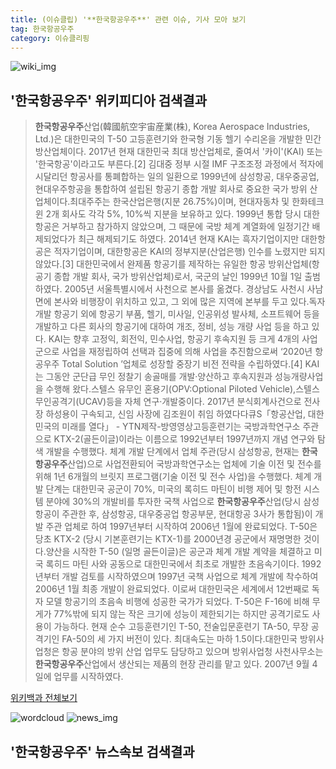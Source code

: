 ```yaml
---
title: (이슈클립) '**한국항공우주**' 관련 이슈, 기사 모아 보기
tag: 한국항공우주
category: 이슈클리핑
---
```

![wiki_img](https://user-images.githubusercontent.com/42597476/44503234-41136a80-a6d0-11e8-9071-6fc6418eafe4.png)
## **'**한국항공우주**'** 위키피디아 검색결과
>**한국항공우주**산업(韓國航空宇宙産業(株), Korea Aerospace Industries, Ltd.)은 대한민국의 T-50 고등훈련기와 한국형 기동 헬기 수리온을 개발한 민간 방산업체이다. 2017년 현재 대한민국 최대 방산업체로, 줄여서 '카이'(KAI) 또는 '한국항공'이라고도 부른다.[2] 김대중 정부 시절 IMF 구조조정 과정에서 적자에 시달리던 항공사를 통폐합하는 일의 일환으로 1999년에 삼성항공, 대우중공업, 현대우주항공을 통합하여 설립된 항공기 종합 개발 회사로 중요한 국가 방위 산업체이다.최대주주는 한국산업은행(지분 26.75%)이며, 현대자동차 및 한화테크윈 2개 회사도 각각 5%, 10%씩 지분을 보유하고 있다. 1999년 통합 당시 대한항공은 거부하고 참가하지 않았으며, 그 때문에 국방 체계 계열화에 일정기간 배제되었다가 최근 해제되기도 하였다. 2014년 현재 KAI는 흑자기업이지만 대한항공은 적자기업이며, 대한항공은 KAI의 정부지분(산업은행) 인수를 노렸지만 되지 않았다.[3] 대한민국에서 완제품 항공기를 제작하는 유일한 항공 방위산업체(항공기 종합 개발 회사, 국가 방위산업체)로서, 국군의 날인 1999년 10월 1일 출범하였다. 2005년 서울특별시에서 사천으로 본사를 옮겼다. 경상남도 사천시 사남면에 본사와 비행장이 위치하고 있고, 그 외에 많은 지역에 본부를 두고 있다.독자 개발 항공기 외에 항공기 부품, 헬기, 미사일, 인공위성 발사체, 소프트웨어 등을 개발하고 다른 회사의 항공기에 대하여 개조, 정비, 성능 개량 사업 등을 하고 있다. KAI는 향후 고정익, 회전익, 민수사업, 항공기 후속지원 등 크게 4개의 사업군으로 사업을 재정립하여 선택과 집중에 의해 사업을 추진함으로써 ‘2020년 항공우주 Total Solution ’업체로 성장할 중장기 비전 전략을 수립하였다.[4] KAI는 그동안 군단급 무인 정찰기 송골매를 개발·양산하고 후속지원과 성능개량사업을 수행해 왔다.스텔스 유무인 혼용기(OPV:Optional Piloted Vehicle),스텔스 무인공격기(UCAV)등을 자체 연구·개발중이다. 2017년 분식회계사건으로 전사장 하성용이 구속되고, 신임 사장에 김조원이 취임 하였다다큐S「항공산업, 대한민국의 미래를 열다」 - YTN제작-방영영상고등훈련기는 국방과학연구소 주관으로 KTX-2(골든이글)이라는 이름으로 1992년부터 1997년까지 개념 연구와 탐색 개발을 수행했다. 체계 개발 단계에서 업체 주관(당시 삼성항공, 현재는 **한국항공우주**산업)으로 사업전환되어 국방과학연구소는 업체에 기술 이전 및 전수를 위해 1년 6개월의 브릿지 프로그램(기술 이전 및 전수 사업)을 수행했다. 체계 개발 단계는 대한민국 공군이 70%, 미국의 록히드 마틴이 비행 제어 및 항전 시스템 분야에 30%의 개발비를 투자한 국책 사업으로 **한국항공우주**산업(당시 삼성항공이 주관한 후, 삼성항공, 대우중공업 항공부문, 현대항공 3사가 통합됨)이 개발 주관 업체로 하여 1997년부터 시작하여 2006년 1월에 완료되었다. T-50은 당초 KTX-2 (당시 기본훈련기는 KTX-1)를 2000년경 공군에서 재명명한 것이다.양산을 시작한 T-50 (일명 골든이글)은 공군과 체계 개발 계약을 체결하고 미국 록히드 마틴 사와 공동으로 대한민국에서 최초로 개발한 초음속기이다. 1992년부터 개발 검토를 시작하였으며 1997년 국책 사업으로 체계 개발에 착수하여 2006년 1월 최종 개발이 완료되었다. 이로써 대한민국은 세계에서 12번째로 독자 모델 항공기의 초음속 비행에 성공한 국가가 되었다. T-50은 F-16에 비해 무게가 77%밖에 되지 않는 작은 크기에 성능이 제한되기는 하지만 공격기로도 사용이 가능하다. 현재 순수 고등훈련기인 T-50, 전술입문훈련기 TA-50, 무장 공격기인 FA-50의 세 가지 버전이 있다. 최대속도는 마하 1.5이다.대한민국 방위사업청은 항공 분야의 방위 산업 업무도 담당하고 있으며 방위사업청 사천사무소는 **한국항공우주**산업에서 생산되는 제품의 현장 관리를 맡고 있다. 2007년 9월 4일에 업무를 시작하였다.

<a href="https://ko.wikipedia.org/wiki/한국항공우주" target="_blank">위키백과 전체보기</a>

![wordcloud](https://s3.ap-northeast-2.amazonaws.com/lyrics101-wordcloud/2018-09-28-1538085042.png)
![news_img](https://user-images.githubusercontent.com/42597476/44507050-1206f400-a6e4-11e8-8d98-7ffbfebb353f.png)
## **'**한국항공우주**'** 뉴스속보 검색결과

